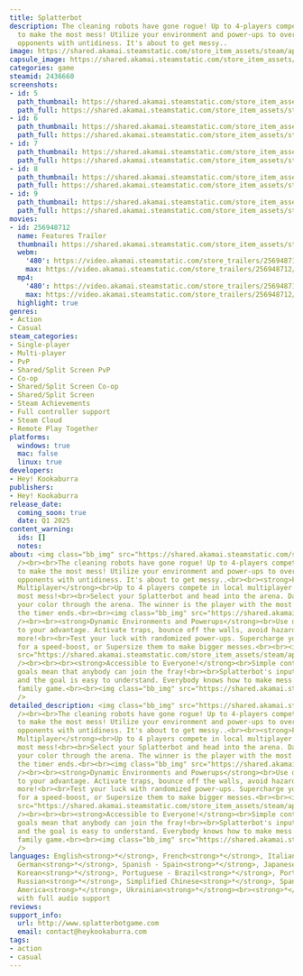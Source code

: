 ```yaml
---
title: Splatterbot
description: The cleaning robots have gone rogue! Up to 4-players compete in local-multiplayer
  to make the most mess! Utilize your environment and power-ups to overwhelm your
  opponents with untidiness. It's about to get messy..
image: https://shared.akamai.steamstatic.com/store_item_assets/steam/apps/2436660/header.jpg?t=1728992322
capsule_image: https://shared.akamai.steamstatic.com/store_item_assets/steam/apps/2436660/capsule_231x87.jpg?t=1728992322
categories: game
steamid: 2436660
screenshots:
- id: 5
  path_thumbnail: https://shared.akamai.steamstatic.com/store_item_assets/steam/apps/2436660/ss_63d3d60f2965433a9c85740e4f32271086d11e7e.600x338.jpg?t=1728992322
  path_full: https://shared.akamai.steamstatic.com/store_item_assets/steam/apps/2436660/ss_63d3d60f2965433a9c85740e4f32271086d11e7e.1920x1080.jpg?t=1728992322
- id: 6
  path_thumbnail: https://shared.akamai.steamstatic.com/store_item_assets/steam/apps/2436660/ss_654465d5ddc58a958ca1e71d0fe3d5c9b850fc9c.600x338.jpg?t=1728992322
  path_full: https://shared.akamai.steamstatic.com/store_item_assets/steam/apps/2436660/ss_654465d5ddc58a958ca1e71d0fe3d5c9b850fc9c.1920x1080.jpg?t=1728992322
- id: 7
  path_thumbnail: https://shared.akamai.steamstatic.com/store_item_assets/steam/apps/2436660/ss_a166a05a1b5186c13e47eb3832dc2ea7e14ee5f1.600x338.jpg?t=1728992322
  path_full: https://shared.akamai.steamstatic.com/store_item_assets/steam/apps/2436660/ss_a166a05a1b5186c13e47eb3832dc2ea7e14ee5f1.1920x1080.jpg?t=1728992322
- id: 8
  path_thumbnail: https://shared.akamai.steamstatic.com/store_item_assets/steam/apps/2436660/ss_694049c2837170fbedb796ad2d5e000224879a5c.600x338.jpg?t=1728992322
  path_full: https://shared.akamai.steamstatic.com/store_item_assets/steam/apps/2436660/ss_694049c2837170fbedb796ad2d5e000224879a5c.1920x1080.jpg?t=1728992322
- id: 9
  path_thumbnail: https://shared.akamai.steamstatic.com/store_item_assets/steam/apps/2436660/ss_cb9a5ab781734a26f6ea786a1df884c0d3ecea30.600x338.jpg?t=1728992322
  path_full: https://shared.akamai.steamstatic.com/store_item_assets/steam/apps/2436660/ss_cb9a5ab781734a26f6ea786a1df884c0d3ecea30.1920x1080.jpg?t=1728992322
movies:
- id: 256948712
  name: Features Trailer
  thumbnail: https://shared.akamai.steamstatic.com/store_item_assets/steam/apps/256948712/movie.293x165.jpg?t=1721437598
  webm:
    '480': https://video.akamai.steamstatic.com/store_trailers/256948712/movie480_vp9.webm?t=1721437598
    max: https://video.akamai.steamstatic.com/store_trailers/256948712/movie_max_vp9.webm?t=1721437598
  mp4:
    '480': https://video.akamai.steamstatic.com/store_trailers/256948712/movie480.mp4?t=1721437598
    max: https://video.akamai.steamstatic.com/store_trailers/256948712/movie_max.mp4?t=1721437598
  highlight: true
genres:
- Action
- Casual
steam_categories:
- Single-player
- Multi-player
- PvP
- Shared/Split Screen PvP
- Co-op
- Shared/Split Screen Co-op
- Shared/Split Screen
- Steam Achievements
- Full controller support
- Steam Cloud
- Remote Play Together
platforms:
  windows: true
  mac: false
  linux: true
developers:
- Hey! Kookaburra
publishers:
- Hey! Kookaburra
release_date:
  coming_soon: true
  date: Q1 2025
content_warning:
  ids: []
  notes:
about: <img class="bb_img" src="https://shared.akamai.steamstatic.com/store_item_assets/steam/apps/2436660/extras/Splatterbot_Logo_Steam.png?t=1728992322"
  /><br><br>The cleaning robots have gone rogue! Up to 4-players compete in local-multiplayer
  to make the most mess! Utilize your environment and power-ups to overwhelm your
  opponents with untidiness. It's about to get messy..<br><br><strong>Frantic Local
  Multiplayer</strong><br>Up to 4 players compete in local multiplayer to make the
  most mess!<br>​<br>Select your Splatterbot and head into the arena. Dash and Splash
  your color through the arena. The winner is the player with the most coverage when
  the timer ends.<br><br><img class="bb_img" src="https://shared.akamai.steamstatic.com/store_item_assets/steam/apps/2436660/extras/Splatterbot_gif_002.gif?t=1728992322"
  /><br><br><strong>Dynamic Environments and Powerups</strong><br>Use dynamic environments
  to your advantage. Activate traps, bounce off the walls, avoid hazards and much
  more!<br><br>Test your luck with randomized power-ups. Supercharge your Splatterbot
  for a speed-boost, or Supersize them to make bigger messes.<br><br><img class="bb_img"
  src="https://shared.akamai.steamstatic.com/store_item_assets/steam/apps/2436660/extras/Splatterbot_gif_001.gif?t=1728992322"
  /><br><br><br><strong>Accessible to Everyone!</strong><br>Simple controls and easy-to-understand
  goals mean that anybody can join the fray!<br><br>Splatterbot's inputs are simple,
  and the goal is easy to understand. Everybody knows how to make mess! It's the perfect
  family game.<br><br><img class="bb_img" src="https://shared.akamai.steamstatic.com/store_item_assets/steam/apps/2436660/extras/Splatterbot_gif_003.gif?t=1728992322"
  />
detailed_description: <img class="bb_img" src="https://shared.akamai.steamstatic.com/store_item_assets/steam/apps/2436660/extras/Splatterbot_Logo_Steam.png?t=1728992322"
  /><br><br>The cleaning robots have gone rogue! Up to 4-players compete in local-multiplayer
  to make the most mess! Utilize your environment and power-ups to overwhelm your
  opponents with untidiness. It's about to get messy..<br><br><strong>Frantic Local
  Multiplayer</strong><br>Up to 4 players compete in local multiplayer to make the
  most mess!<br>​<br>Select your Splatterbot and head into the arena. Dash and Splash
  your color through the arena. The winner is the player with the most coverage when
  the timer ends.<br><br><img class="bb_img" src="https://shared.akamai.steamstatic.com/store_item_assets/steam/apps/2436660/extras/Splatterbot_gif_002.gif?t=1728992322"
  /><br><br><strong>Dynamic Environments and Powerups</strong><br>Use dynamic environments
  to your advantage. Activate traps, bounce off the walls, avoid hazards and much
  more!<br><br>Test your luck with randomized power-ups. Supercharge your Splatterbot
  for a speed-boost, or Supersize them to make bigger messes.<br><br><img class="bb_img"
  src="https://shared.akamai.steamstatic.com/store_item_assets/steam/apps/2436660/extras/Splatterbot_gif_001.gif?t=1728992322"
  /><br><br><br><strong>Accessible to Everyone!</strong><br>Simple controls and easy-to-understand
  goals mean that anybody can join the fray!<br><br>Splatterbot's inputs are simple,
  and the goal is easy to understand. Everybody knows how to make mess! It's the perfect
  family game.<br><br><img class="bb_img" src="https://shared.akamai.steamstatic.com/store_item_assets/steam/apps/2436660/extras/Splatterbot_gif_003.gif?t=1728992322"
  />
languages: English<strong>*</strong>, French<strong>*</strong>, Italian<strong>*</strong>,
  German<strong>*</strong>, Spanish - Spain<strong>*</strong>, Japanese<strong>*</strong>,
  Korean<strong>*</strong>, Portuguese - Brazil<strong>*</strong>, Portuguese - Portugal<strong>*</strong>,
  Russian<strong>*</strong>, Simplified Chinese<strong>*</strong>, Spanish - Latin
  America<strong>*</strong>, Ukrainian<strong>*</strong><br><strong>*</strong>languages
  with full audio support
reviews:
support_info:
  url: http://www.splatterbotgame.com
  email: contact@heykookaburra.com
tags:
- action
- casual
---
```


